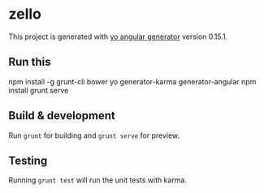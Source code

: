 # zello

This project is generated with [yo angular generator](https://github.com/yeoman/generator-angular)
version 0.15.1.

## Run this

npm install -g grunt-cli bower yo generator-karma generator-angular
npm install
grunt serve

## Build & development

Run `grunt` for building and `grunt serve` for preview.

## Testing

Running `grunt test` will run the unit tests with karma.
